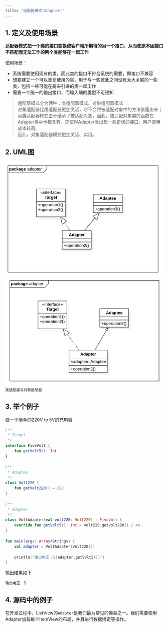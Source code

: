 ```yaml
---
title: "适配器模式(Adapter)"
---
```


## 1. 定义及使用场景

**适配器模式把一个类的接口变换成客户端所期待的另一个接口，从而使原本因接口不匹配而无法工作的两个类能够在一起工作**

使用场景：
- 系统需要使用现有的类，而此类的接口不符合系统的需要，即接口不兼容
- 想要建立一个可以重复使用的类，用于与一些彼此之间没有太大关联的一些类，包括一些可能在将来引进的类一起工作
- 需要一个统一的输出接口，而输入端的类型不可预知

> 适配器模式分为两种：类适配器模式、对象适配器模式  
> 对象适配器比类适配器更加灵活，它不会将被适配对象中的方法暴露出来；而类适配器模式由于继承了被适配对象，因此，被适配对象类的函数在Adapter类中也都含有，这使得Adapter类出现一些奇怪的接口，用户使用成本较高。  
> 因此，对象适配器模式更加灵活、实用。

## 2. UML图

![类适配器与对象适配器](/assets/images/design-pattern/class-adapter.png)  
![类适配器与对象适配器](/assets/images/design-pattern/object-adapter.png)  
<small>类适配器与对象适配器</small>

## 3. 举个例子
做一个简单的220V to 5V的充电器

```kotlin
/**
 * Target
 */
interface FiveVolt {
    fun getVolt5(): Int
}

/**
 * Adaptee
 */
class Volt220 {
    fun getVolt220() = 220
}

/**
 * Adapter
 */
class VoltAdapter(val volt220: Volt220) : FiveVolt {
    override fun getVolt5(): Int = volt220.getVolt220() / 44
}

fun main(args: Array<String>) {
    val adapter = VoltAdapter(Volt220())

    println("输出电压：${adapter.getVolt5()}")
}
```

输出结果如下
```text
输出电压：5
```

## 4. 源码中的例子

在开发过程中，ListView的`Adapter`是我们最为常见的类型之一。我们需要使用Adapter加载每个ItemView的布局，并且进行数据绑定等操作。